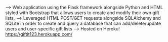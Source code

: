 --> Web application using the Flask framework alongside Python and HTML styled with Bootstrap that
    allows users to create and modify their own gift lists,
--> Leveraged HTML POST/GET requests alongside SQLAlchemy and SQLite in order to create and query a database
that can add/delete/update users and user-specific gift lists
--> Hosted on Heroku! https://giftit123.herokuapp.com/
